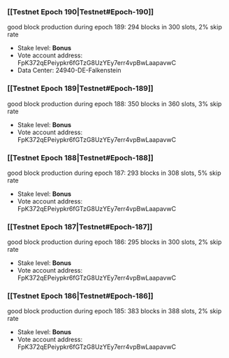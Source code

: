 ### [[Testnet Epoch 190|Testnet#Epoch-190]]
good block production during epoch 189: 294 blocks in 300 slots, 2% skip rate
* Stake level: **Bonus**
* Vote account address: FpK372qEPeiypkr6fGTzG8UzYEy7err4vpBwLaapavwC
* Data Center: 24940-DE-Falkenstein
### [[Testnet Epoch 189|Testnet#Epoch-189]]
good block production during epoch 188: 350 blocks in 360 slots, 3% skip rate
* Stake level: **Bonus**
* Vote account address: FpK372qEPeiypkr6fGTzG8UzYEy7err4vpBwLaapavwC
### [[Testnet Epoch 188|Testnet#Epoch-188]]
good block production during epoch 187: 293 blocks in 308 slots, 5% skip rate
* Stake level: **Bonus**
* Vote account address: FpK372qEPeiypkr6fGTzG8UzYEy7err4vpBwLaapavwC
### [[Testnet Epoch 187|Testnet#Epoch-187]]
good block production during epoch 186: 295 blocks in 300 slots, 2% skip rate
* Stake level: **Bonus**
* Vote account address: FpK372qEPeiypkr6fGTzG8UzYEy7err4vpBwLaapavwC
### [[Testnet Epoch 186|Testnet#Epoch-186]]
good block production during epoch 185: 383 blocks in 388 slots, 2% skip rate
* Stake level: **Bonus**
* Vote account address: FpK372qEPeiypkr6fGTzG8UzYEy7err4vpBwLaapavwC